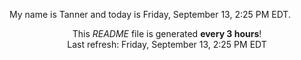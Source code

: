 My name is Tanner and today is Friday, September 13, 2:25 PM EDT.

<p align="center">This <i>README</i> file is generated <b>every 3 hours</b>!</br>Last refresh: Friday, September 13, 2:25 PM EDT<br /></p>
